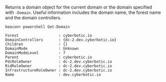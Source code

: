 Returns a domain object for the current domain or the domain specified with `-Domain`. Useful information includes the domain name, the forest name and the domain controllers.
```shell
beacon> powershell Get-Domain

Forest                  : cyberbotic.io
DomainControllers       : {dc-2.dev.cyberbotic.io}
Children                : {}
DomainMode              : Unknown
DomainModeLevel         : 7
Parent                  : cyberbotic.io
PdcRoleOwner            : dc-2.dev.cyberbotic.io
RidRoleOwner            : dc-2.dev.cyberbotic.io
InfrastructureRoleOwner : dc-2.dev.cyberbotic.io
Name                    : dev.cyberbotic.io
```

